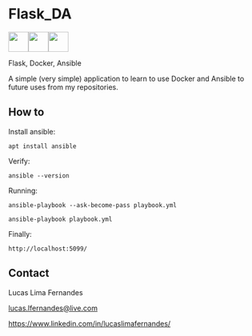 # Flask_DA

<img src="https://cdn.jsdelivr.net/gh/devicons/devicon/icons/flask/flask-original-wordmark.svg" width="40" height="40" /><img src="https://cdn.jsdelivr.net/gh/devicons/devicon/icons/docker/docker-original.svg" width="40" height="40" /><img src="https://cdn.jsdelivr.net/gh/devicons/devicon/icons/ansible/ansible-original-wordmark.svg" width="40" height="40" />
          

Flask, Docker, Ansible

A simple (very simple) application to learn to use Docker and Ansible to future uses from my repositories.

## How to

Install ansible:

    apt install ansible

Verify:

    ansible --version

Running:

    ansible-playbook --ask-become-pass playbook.yml

    ansible-playbook playbook.yml

Finally:

    http://localhost:5099/


## Contact

Lucas Lima Fernandes

lucas.lfernandes@live.com

https://www.linkedin.com/in/lucaslimafernandes/

